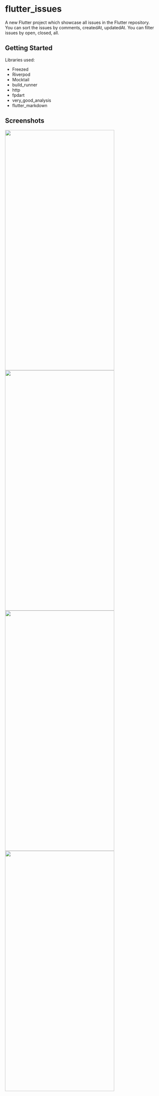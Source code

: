 # flutter_issues

A new Flutter project which showcase all issues in the Flutter repository. You can sort the issues by comments, createdAt, updatedAt. You can filter issues by open, closed, all.

## Getting Started

Libraries used:
* Freezed
* Riverpod
* Mocktail
* build_runner
* http
* fpdart
* very_good_analysis
* flutter_markdown

## Screenshots
<img src="https://user-images.githubusercontent.com/14856659/127899995-06b15260-74cd-499f-9365-d0dea9ed66a7.png" width="360" height="790"> <img src="https://user-images.githubusercontent.com/14856659/127996903-baa38e3d-7a35-442f-b684-41e02428c58a.png" width="360" height="790">
<img src="https://user-images.githubusercontent.com/14856659/127900527-fa5e7beb-a5ac-426f-8297-8c2164087b2d.png" width="360" height="790"> <img src="https://user-images.githubusercontent.com/14856659/127900562-d1d00f68-4b28-4ef9-9a75-1f996848bcf3.png" width="360" height="790">
